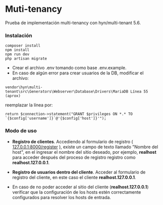 
# Muti-tenancy
Prueba de implementación multi-tenancy con hyn/multi-tenant 5.6.

### Instalación

```
composer install
npm install
npm run dev
php artisan migrate
```
* Crear el archivo .env tomando como base .env.example.
* En caso de algún error para crear usuarios de la DB, modificar el archivo:
```
vendor\hyn\multi-tenant\src\Generators\Webserver\Database\Drivers\MariaDB Línea 55 (aprox)
```

reemplazar la línea por:

```
return $connection->statement("GRANT $privileges ON *.* TO `{$config['username']}`@'{$config['host']}'");
```


### Modo de uso

* **Registro de clientes**. Accediendo al formulario de registro ( [127.0.0.1:8000/register]() ), existe un campo de texto llamado "Nombre del host", en el ingresar el nombre del sitio deseado, por ejemplo, **realhost** para acceder después del proceso de registro registro como **realhost.127.0.0.1**.

* **Registro de usuarios dentro del cliente**. Acceder al formulario de registro del cliente, en este caso el cliente **realhost.127.0.0.1**.

* En caso de no poder acceder al sitio del cliente (**realhost.127.0.0.1**) verificar que la configuración de los hosts estén correctamente configurados para resolver los hosts de entrada.